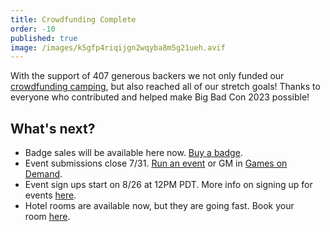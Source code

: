 ```yaml
---
title: Crowdfunding Complete
order: -10
published: true
image: /images/k5gfp4riqijgn2wqyba8m5g21ueh.avif
---
```


With the support of 407 generous backers we not only funded our [crowdfunding camping](https://www.backerkit.com/c/big-bad-con-inc/big-bad-con-2023), but also reached all of our stretch goals! Thanks to everyone who contributed and helped make Big Bad Con 2023 possible!

## What's next?

* Badge sales will be available here now. [Buy a badge](https://www.bigbadcon.com/buy-a-badge/).
* Event submissions close 7/31. [Run an event](https://www.bigbadcon.com/run-an-event/) or GM in [Games on Demand](https://www.bigbadcon.com/games-on-demand/).
* Event sign ups start on 8/26 at 12PM PDT. More info on signing up for events [here](https://www.bigbadcon.com/scheduled-events-faq/).
* Hotel rooms are available now, but they are going fast. Book your room [here](https://www.hyatt.com/en-US/group-booking/SFOBU/G-BBC4).
